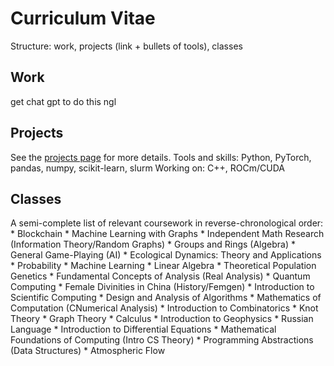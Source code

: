 # Curriculum Vitae

Structure: work, projects (link + bullets of tools), classes 

<h2>Work</h2>
get chat gpt to do this ngl


<h2>Projects</h2>
See the <a href="/project/">projects page</a> for more details.
Tools and skills: Python, PyTorch, pandas, numpy, scikit-learn, slurm
Working on: C++, ROCm/CUDA

<h2>Classes</h2>
A semi-complete list of relevant coursework in reverse-chronological order:
* Blockchain
* Machine Learning with Graphs
* Independent Math Research (Information Theory/Random Graphs)
* Groups and Rings (Algebra)
* General Game-Playing (AI)
* Ecological Dynamics: Theory and Applications
* Probability
* Machine Learning
* Linear Algebra
* Theoretical Population Genetics
* Fundamental Concepts of Analysis (Real Analysis)
* Quantum Computing
* Female Divinities in China (History/Femgen)
* Introduction to Scientific Computing
* Design and Analysis of Algorithms
* Mathematics of Computation (CNumerical Analysis)
* Introduction to Combinatorics
* Knot Theory
* Graph Theory
* Calculus
* Introduction to Geophysics
* Russian Language
* Introduction to Differential Equations
* Mathematical Foundations of Computing (Intro CS Theory)
* Programming Abstractions (Data Structures)
* Atmospheric Flow